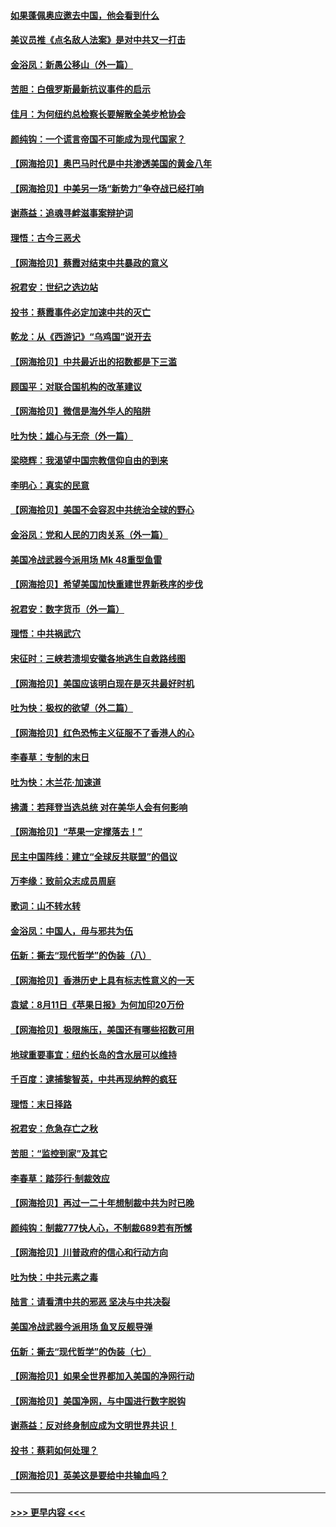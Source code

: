 #### [如果蓬佩奥应邀去中国，他会看到什么](../pages/nsc993/n12350945.md?t=08231302) 
#### [美议员推《点名敌人法案》是对中共又一打击](../pages/nsc993/n12350765.md?t=08231302) 
#### [金浴凤：新愚公移山（外一篇）](../pages/nsc993/n12350253.md?t=08231302) 
#### [苦胆：白俄罗斯最新抗议事件的启示](../pages/nsc993/n12349989.md?t=08231302) 
#### [佳月：为何纽约总检察长要解散全美步枪协会](../pages/nsc993/n12349939.md?t=08231302) 
#### [颜纯钩：一个谎言帝国不可能成为现代国家？](../pages/nsc993/n12349898.md?t=08231302) 
#### [【网海拾贝】奥巴马时代是中共渗透美国的黄金八年](../pages/nsc993/n12349284.md?t=08231302) 
#### [【网海拾贝】中美另一场“新势力”争夺战已经打响](../pages/nsc993/n12346998.md?t=08231302) 
#### [谢燕益：追魂寻衅滋事案辩护词](../pages/nsc993/n12346892.md?t=08231302) 
#### [理悟：古今三恶犬](../pages/nsc993/n12345190.md?t=08231302) 
#### [【网海拾贝】蔡霞对结束中共暴政的意义](../pages/nsc993/n12344263.md?t=08231302) 
#### [祝君安：世纪之选边站](../pages/nsc993/n12342382.md?t=08231302) 
#### [投书：蔡霞事件必定加速中共的灭亡](../pages/nsc993/n12341881.md?t=08231302) 
#### [乾龙：从《西游记》“乌鸡国”说开去](../pages/nsc993/n12341690.md?t=08231302) 
#### [【网海拾贝】中共最近出的招数都是下三滥](../pages/nsc993/n12341593.md?t=08231302) 
#### [顾国平：对联合国机构的改革建议](../pages/nsc993/n12339928.md?t=08231302) 
#### [【网海拾贝】微信是海外华人的陷阱](../pages/nsc993/n12338868.md?t=08231302) 
#### [吐为快：雄心与无奈（外一篇）](../pages/nsc993/n12338132.md?t=08231302) 
#### [梁晓辉：我渴望中国宗教信仰自由的到来](../pages/nsc993/n12336657.md?t=08231302) 
#### [李明心：真实的民意](../pages/nsc993/n12336089.md?t=08231302) 
#### [【网海拾贝】美国不会容忍中共统治全球的野心](../pages/nsc993/n12336063.md?t=08231302) 
#### [金浴凤：党和人民的刀肉关系（外一篇）](../pages/nsc993/n12335834.md?t=08231302) 
#### [美国冷战武器今派用场 Mk 48重型鱼雷](../pages/nsc993/n12335354.md?t=08231302) 
#### [【网海拾贝】希望美国加快重建世界新秩序的步伐](../pages/nsc993/n12334224.md?t=08231302) 
#### [祝君安：数字货币（外一篇）](../pages/nsc993/n12334186.md?t=08231302) 
#### [理悟：中共祸武穴](../pages/nsc993/n12333962.md?t=08231302) 
#### [宋征时：三峡若溃坝安徽各地逃生自救路线图](../pages/nsc993/n12332450.md?t=08231302) 
#### [【网海拾贝】美国应该明白现在是灭共最好时机](../pages/nsc993/n12332313.md?t=08231302) 
#### [吐为快：极权的欲望（外二篇）](../pages/nsc993/n12332089.md?t=08231302) 
#### [【网海拾贝】红色恐怖主义征服不了香港人的心](../pages/nsc993/n12329296.md?t=08231302) 
#### [李春草：专制的末日](../pages/nsc993/n12329079.md?t=08231302) 
#### [吐为快：木兰花‧加速道](../pages/nsc993/n12327366.md?t=08231302) 
#### [拂潇：若拜登当选总统 对在美华人会有何影响](../pages/nsc993/n12295996.md?t=08231302) 
#### [【网海拾贝】“苹果一定撑落去！”](../pages/nsc993/n12326784.md?t=08231302) 
#### [民主中国阵线：建立“全球反共联盟”的倡议](../pages/nsc993/n12324177.md?t=08231302) 
#### [万李缘：致前众志成员周庭](../pages/nsc993/n12324635.md?t=08231302) 
#### [歌词：山不转水转](../pages/nsc993/n12324599.md?t=08231302) 
#### [金浴凤：中国人，毋与邪共为伍](../pages/nsc993/n12324257.md?t=08231302) 
#### [伍新：撕去“现代哲学”的伪装（八）](../pages/nsc993/n12324188.md?t=08231302) 
#### [【网海拾贝】香港历史上具有标志性意义的一天](../pages/nsc993/n12324021.md?t=08231302) 
#### [袁斌：8月11日《苹果日报》为何加印20万份](../pages/nsc993/n12323955.md?t=08231302) 
#### [【网海拾贝】极限施压，美国还有哪些招数可用](../pages/nsc993/n12322512.md?t=08231302) 
#### [地球重要事宜：纽约长岛的含水层可以维持](../pages/nsc993/n12321844.md?t=08231302) 
#### [千百度：逮捕黎智英，中共再现纳粹的疯狂](../pages/nsc993/n12321777.md?t=08231302) 
#### [理悟：末日择路](../pages/nsc993/n12320812.md?t=08231302) 
#### [祝君安：危急存亡之秋](../pages/nsc993/n12320795.md?t=08231302) 
#### [苦胆：“监控到家”及其它](../pages/nsc993/n12320751.md?t=08231302) 
#### [李春草：踏莎行·制裁效应](../pages/nsc993/n12318290.md?t=08231302) 
#### [【网海拾贝】再过一二十年想制裁中共为时已晚](../pages/nsc993/n12318195.md?t=08231302) 
#### [颜纯钩：制裁777快人心，不制裁689若有所憾](../pages/nsc993/n12316912.md?t=08231302) 
#### [【网海拾贝】川普政府的信心和行动方向](../pages/nsc993/n12316673.md?t=08231302) 
#### [吐为快：中共元素之毒](../pages/nsc993/n12316547.md?t=08231302) 
#### [陆言：请看清中共的邪恶 坚决与中共决裂](../pages/nsc993/n12315784.md?t=08231302) 
#### [美国冷战武器今派用场 鱼叉反舰导弹](../pages/nsc993/n12316258.md?t=08231302) 
#### [伍新：撕去“现代哲学”的伪装（七）](../pages/nsc993/n12315846.md?t=08231302) 
#### [【网海拾贝】如果全世界都加入美国的净网行动](../pages/nsc993/n12315588.md?t=08231302) 
#### [【网海拾贝】美国净网，与中国进行数字脱钩](../pages/nsc993/n12312813.md?t=08231302) 
#### [谢燕益：反对终身制应成为文明世界共识！](../pages/nsc993/n12310465.md?t=08231302) 
#### [投书：蔡莉如何处理？](../pages/nsc993/n12310224.md?t=08231302) 
#### [【网海拾贝】英美这是要给中共输血吗？](../pages/nsc993/n12307646.md?t=08231302) 

----
#### [ >>> 更早内容 <<< ](../indexes/nsc993-earlier.md)
